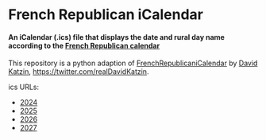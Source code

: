 # French Republican iCalendar
#### An iCalendar (.ics) file that displays the date and rural day name according to the [French Republican calendar](https://en.wikipedia.org/wiki/French_Republican_calendar)

This repository is a python adaption of [FrenchRepublicaniCalendar](https://github.com/davkat1/FrenchRepublicaniCalendar) by [David Katzin](david.katzin1@gmail.com), https://twitter.com/realDavidKatzin.

ics URLs:
- [2024](https://raw.githubusercontent.com/PterosDiacos/french-republican-icalendar/main/ics/FrenchRepublicanCalendar_01012024-31122024.ics)
- [2025](https://raw.githubusercontent.com/PterosDiacos/french-republican-icalendar/main/ics/FrenchRepublicanCalendar_01012025-31122025.ics)
- [2026](https://raw.githubusercontent.com/PterosDiacos/french-republican-icalendar/main/ics/FrenchRepublicanCalendar_01012026-31122026.ics)
- [2027](https://raw.githubusercontent.com/PterosDiacos/french-republican-icalendar/main/ics/FrenchRepublicanCalendar_01012027-31122027.ics)